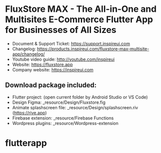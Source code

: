 # FluxStore MAX - The All-in-One and Multisites E-Commerce Flutter App for Businesses of All Sizes
- Document & Support Ticket: https://support.inspireui.com
- Changelog: https://products.inspireui.com/fluxstore-max-multisite-app/changelog/
- Youtube video guide: http://youtube.com/inspireui
- Website: https://fluxstore.app
- Company website: https://inspireui.com

## Download package included:
- Flutter project: (open current folder by Android Studio or VS Code)
- Design Figma: _resource/Design/Fluxstore.fig
- Animate splashscreen file: _resource/Design/splashscreen.riv (https://rive.app)
- Firebase extension: _resource/Firebase Functions
- Wordpress plugins: _resource/Wordpress-extension

# flutterapp
